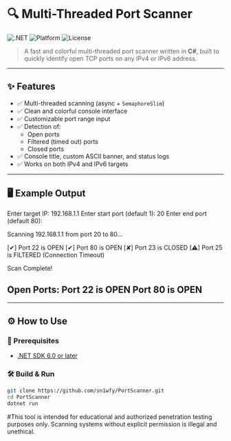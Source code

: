 # 🔍 Multi-Threaded Port Scanner

![.NET](https://img.shields.io/badge/.NET-6.0+-purple?logo=dotnet)
![Platform](https://img.shields.io/badge/Platform-Windows%20%7C%20Linux%20%7C%20MacOS-blue)
![License](https://img.shields.io/badge/License-MIT-green)

> A fast and colorful multi-threaded port scanner written in **C#**, built to quickly identify open TCP ports on any IPv4 or IPv6 address.

---

## ✨ Features

- ✅ Multi-threaded scanning (async + `SemaphoreSlim`)
- ✅ Clean and colorful console interface
- ✅ Customizable port range input
- ✅ Detection of:
  - Open ports
  - Filtered (timed out) ports
  - Closed ports
- ✅ Console title, custom ASCII banner, and status logs
- ✅ Works on both IPv4 and IPv6 targets

---

## 🖥️ Example Output

Enter target IP: 192.168.1.1
Enter start port (default 1): 20
Enter end port (default 80):

Scanning 192.168.1.1 from port 20 to 80...

[✔] Port 22 is OPEN
[✔] Port 80 is OPEN
[✘] Port 23 is CLOSED
[⚠] Port 25 is FILTERED (Connection Timeout)

Scan Complete!

Open Ports:
Port 22 is OPEN
Port 80 is OPEN
-----


---

## ⚙️ How to Use

### 🧾 Prerequisites

- [.NET SDK 6.0 or later](https://dotnet.microsoft.com/en-us/download)

### 🛠️ Build & Run

```bash
git clone https://github.com/sn1wfy/PortScanner.git
cd PortScanner
dotnet run
```
#This tool is intended for educational and authorized penetration testing purposes only. Scanning systems without explicit permission is illegal and unethical.

